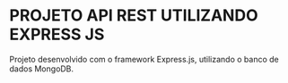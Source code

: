 # PROJETO API REST UTILIZANDO EXPRESS JS

Projeto desenvolvido com o framework Express.js, utilizando o banco de dados MongoDB.